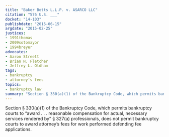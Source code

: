```yaml
---
title: "Baker Botts L.L.P. v. ASARCO LLC"
citation: "576 U.S. ___"
docket: "14-103"
publishdate: "2015-06-15"
argdate: "2015-02-25"
justices:
- 1991thomas
- 2009sotomayor
- 1994breyer
advocates:
- Aaron Streett
- Brian H. Fletcher
- Jeffrey L. Oldham
tags:
- bankruptcy
- attorney’s fees
topics:
- bankruptcy law
summary: "Section § 330(a)(1) of the Bankruptcy Code, which permits bankruptcy courts to “award . . . reasonable compensation for actual, necessary services rendered by” § 327(a) professionals, does not permit bankruptcy courts to award attorney’s fees for work performed defending fee applications."
---
```

Section § 330(a)(1) of the Bankruptcy Code, which permits bankruptcy courts to “award . . . reasonable compensation for actual, necessary services rendered by” § 327(a) professionals, does not permit bankruptcy courts to award attorney’s fees for work performed defending fee applications.

